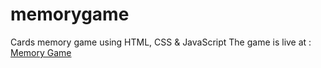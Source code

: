 # memorygame
Cards memory game using HTML, CSS &amp; JavaScript
The game is live at : 
<a href="thebikashpokhrel.github.io/memorygame">Memory Game</a>
